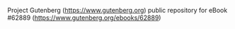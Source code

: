 Project Gutenberg (https://www.gutenberg.org) public repository for
eBook #62889 (https://www.gutenberg.org/ebooks/62889)
